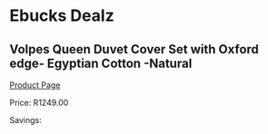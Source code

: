 
# Ebucks Dealz
## Volpes Queen Duvet Cover Set with Oxford edge- Egyptian Cotton -Natural
[Product Page](https://www.ebucks.com/web/shop/productSelected.do?prodId=1161751387&catId=714972256)

Price: R1249.00

Savings: 


	
